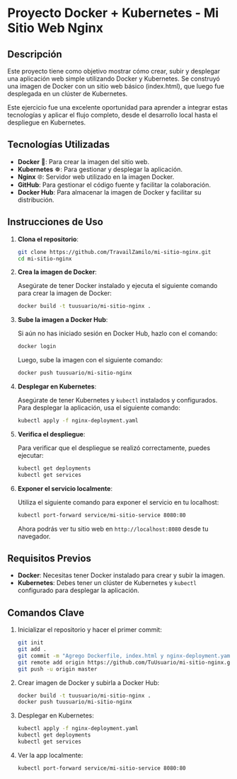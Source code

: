 
# Proyecto Docker + Kubernetes - Mi Sitio Web Nginx

## Descripción

Este proyecto tiene como objetivo mostrar cómo crear, subir y desplegar una aplicación web simple utilizando Docker y Kubernetes. Se construyó una imagen de Docker con un sitio web básico (index.html), que luego fue desplegada en un clúster de Kubernetes. 

Este ejercicio fue una excelente oportunidad para aprender a integrar estas tecnologías y aplicar el flujo completo, desde el desarrollo local hasta el despliegue en Kubernetes.

## Tecnologías Utilizadas

- **Docker** 🐳: Para crear la imagen del sitio web.
- **Kubernetes** ☸️: Para gestionar y desplegar la aplicación.
- **Nginx** 🌐: Servidor web utilizado en la imagen Docker.
- **GitHub**: Para gestionar el código fuente y facilitar la colaboración.
- **Docker Hub**: Para almacenar la imagen de Docker y facilitar su distribución.

## Instrucciones de Uso

1. **Clona el repositorio**:

   ```bash
   git clone https://github.com/TravailZamilo/mi-sitio-nginx.git
   cd mi-sitio-nginx
   ```

2. **Crea la imagen de Docker**:

   Asegúrate de tener Docker instalado y ejecuta el siguiente comando para crear la imagen de Docker:

   ```bash
   docker build -t tuusuario/mi-sitio-nginx .
   ```

3. **Sube la imagen a Docker Hub**:

   Si aún no has iniciado sesión en Docker Hub, hazlo con el comando:

   ```bash
   docker login
   ```

   Luego, sube la imagen con el siguiente comando:

   ```bash
   docker push tuusuario/mi-sitio-nginx
   ```

4. **Desplegar en Kubernetes**:

   Asegúrate de tener Kubernetes y `kubectl` instalados y configurados. Para desplegar la aplicación, usa el siguiente comando:

   ```bash
   kubectl apply -f nginx-deployment.yaml
   ```

5. **Verifica el despliegue**:

   Para verificar que el despliegue se realizó correctamente, puedes ejecutar:

   ```bash
   kubectl get deployments
   kubectl get services
   ```

6. **Exponer el servicio localmente**:

   Utiliza el siguiente comando para exponer el servicio en tu localhost:

   ```bash
   kubectl port-forward service/mi-sitio-service 8080:80
   ```

   Ahora podrás ver tu sitio web en `http://localhost:8080` desde tu navegador.

## Requisitos Previos

- **Docker**: Necesitas tener Docker instalado para crear y subir la imagen.
- **Kubernetes**: Debes tener un clúster de Kubernetes y `kubectl` configurado para desplegar la aplicación.

## Comandos Clave

1. Inicializar el repositorio y hacer el primer commit:

   ```bash
   git init
   git add .
   git commit -m "Agrego Dockerfile, index.html y nginx-deployment.yaml"
   git remote add origin https://github.com/TuUsuario/mi-sitio-nginx.git
   git push -u origin master
   ```

2. Crear imagen de Docker y subirla a Docker Hub:

   ```bash
   docker build -t tuusuario/mi-sitio-nginx .
   docker push tuusuario/mi-sitio-nginx
   ```

3. Desplegar en Kubernetes:

   ```bash
   kubectl apply -f nginx-deployment.yaml
   kubectl get deployments
   kubectl get services
   ```

4. Ver la app localmente:

   ```bash
   kubectl port-forward service/mi-sitio-service 8080:80
   ```
